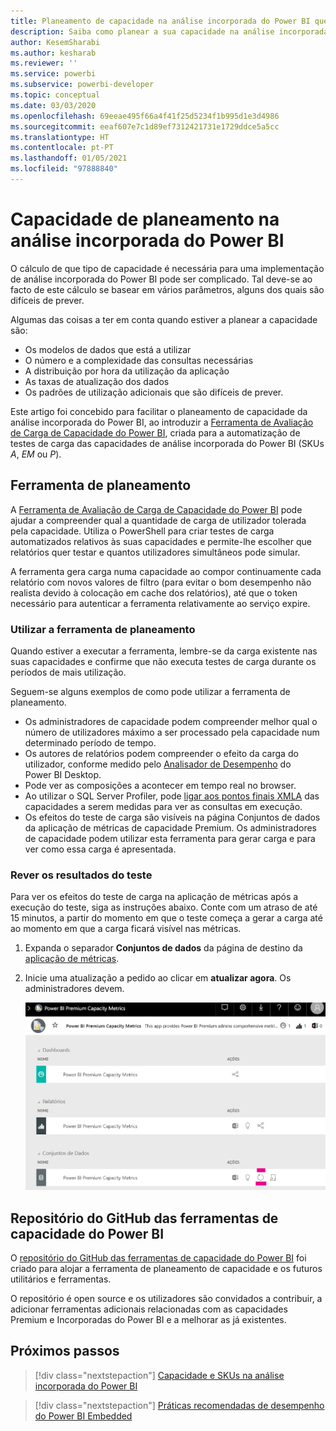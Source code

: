 ```yaml
---
title: Planeamento de capacidade na análise incorporada do Power BI que permite obter melhores informações de BI incorporadas
description: Saiba como planear a sua capacidade na análise incorporada do Power BI. Permita melhores informações de BI incorporadas com a análise incorporada do Power BI.
author: KesemSharabi
ms.author: kesharab
ms.reviewer: ''
ms.service: powerbi
ms.subservice: powerbi-developer
ms.topic: conceptual
ms.date: 03/03/2020
ms.openlocfilehash: 69eeae495f66a4f41f25d5234f1b995d1e3d4986
ms.sourcegitcommit: eeaf607e7c1d89ef7312421731e1729ddce5a5cc
ms.translationtype: HT
ms.contentlocale: pt-PT
ms.lasthandoff: 01/05/2021
ms.locfileid: "97888840"
---
```

# <a name="capacity-planning-in-power-bi-embedded-analytics"></a>Capacidade de planeamento na análise incorporada do Power BI

O cálculo de que tipo de capacidade é necessária para uma implementação de análise incorporada do Power BI pode ser complicado. Tal deve-se ao facto de este cálculo se basear em vários parâmetros, alguns dos quais são difíceis de prever.

Algumas das coisas a ter em conta quando estiver a planear a capacidade são:

* Os modelos de dados que está a utilizar
* O número e a complexidade das consultas necessárias
* A distribuição por hora da utilização da aplicação
* As taxas de atualização dos dados
* Os padrões de utilização adicionais que são difíceis de prever.

Este artigo foi concebido para facilitar o planeamento de capacidade da análise incorporada do Power BI, ao introduzir a [Ferramenta de Avaliação de Carga de Capacidade do Power BI](https://github.com/microsoft/PowerBI-Tools-For-Capacities/tree/master/LoadTestingPowerShellTool/), criada para a automatização de testes de carga das capacidades de análise incorporada do Power BI (SKUs *A*, *EM* ou *P*).

## <a name="planning-tool"></a>Ferramenta de planeamento

 A [Ferramenta de Avaliação de Carga de Capacidade do Power BI](https://github.com/microsoft/PowerBI-Tools-For-Capacities/tree/master/LoadTestingPowerShellTool/) pode ajudar a compreender qual a quantidade de carga de utilizador tolerada pela capacidade. Utiliza o PowerShell para criar testes de carga automatizados relativos às suas capacidades e permite-lhe escolher que relatórios quer testar e quantos utilizadores simultâneos pode simular.

A ferramenta gera carga numa capacidade ao compor continuamente cada relatório com novos valores de filtro (para evitar o bom desempenho não realista devido à colocação em cache dos relatórios), até que o token necessário para autenticar a ferramenta relativamente ao serviço expire.

### <a name="using-the-planning-tool"></a>Utilizar a ferramenta de planeamento

Quando estiver a executar a ferramenta, lembre-se da carga existente nas suas capacidades e confirme que não executa testes de carga durante os períodos de mais utilização.

Seguem-se alguns exemplos de como pode utilizar a ferramenta de planeamento.

* Os administradores de capacidade podem compreender melhor qual o número de utilizadores máximo a ser processado pela capacidade num determinado período de tempo.
* Os autores de relatórios podem compreender o efeito da carga do utilizador, conforme medido pelo [Analisador de Desempenho](../../create-reports/desktop-performance-analyzer.md) do Power BI Desktop.
* Pode ver as composições a acontecer em tempo real no browser.
* Ao utilizar o SQL Server Profiler, pode [ligar aos pontos finais XMLA](https://powerbi.microsoft.com/blog/power-bi-open-platform-connectivity-with-xmla-endpoints-public-preview/) das capacidades a serem medidas para ver as consultas em execução.
* Os efeitos do teste de carga são visíveis na página Conjuntos de dados da aplicação de métricas de capacidade Premium. Os administradores de capacidade podem utilizar esta ferramenta para gerar carga e para ver como essa carga é apresentada.

### <a name="reviewing-the-test-results"></a>Rever os resultados do teste

Para ver os efeitos do teste de carga na aplicação de métricas após a execução do teste, siga as instruções abaixo. Conte com um atraso de até 15 minutos, a partir do momento em que o teste começa a gerar a carga até ao momento em que a carga ficará visível nas métricas.

1. Expanda o separador **Conjuntos de dados** da página de destino da [aplicação de métricas](../../admin/service-admin-premium-monitor-capacity.md).
2. Inicie uma atualização a pedido ao clicar em **atualizar agora**. Os administradores devem.

    ![Métricas da capacidade Premium do Power BI](media/embedded-capacity-planning/embedded-capacity-planning.png)

## <a name="power-bi-capacity-tools-github-repository"></a>Repositório do GitHub das ferramentas de capacidade do Power BI

O [repositório do GitHub das ferramentas de capacidade do Power BI](https://github.com/microsoft/PowerBI-Tools-For-Capacities) foi criado para alojar a ferramenta de planeamento de capacidade e os futuros utilitários e ferramentas.

O repositório é open source e os utilizadores são convidados a contribuir, a adicionar ferramentas adicionais relacionadas com as capacidades Premium e Incorporadas do Power BI e a melhorar as já existentes.

## <a name="next-steps"></a>Próximos passos

> [!div class="nextstepaction"]
>[Capacidade e SKUs na análise incorporada do Power BI](embedded-capacity.md)

> [!div class="nextstepaction"]
>[Práticas recomendadas de desempenho do Power BI Embedded](embedded-performance-best-practices.md)